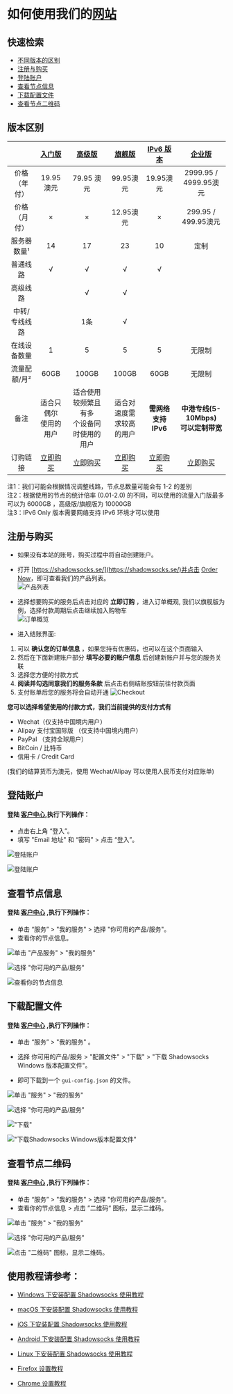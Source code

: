 # 如何使用我们的[网站](https://order.shadowsocks.se)

## 快速检索
* [不同版本的区别](#版本区别)
* [注册与购买](#注册与购买)
* [登陆账户](#登陆账户)
* [查看节点信息](#查看节点信息)
* [下载配置文件](#下载配置文件)
* [查看节点二维码](#查看节点二维码)


## 版本区别
||[入门版](https://order.shadowsocks.se/cart.php?a=add&pid=33)|[高级版](https://order.shadowsocks.se/cart.php?a=add&pid=36)|[旗舰版](https://order.shadowsocks.se/cart.php?a=add&pid=34)|[IPv6 版本](https://order.shadowsocks.se/cart.php?a=add&pid=17)|[企业版](https://order.shadowsocks.se/cart.php?a=add&pid=9)|  
|:-:|:-:|:-:|:-:|:-:|:-:|
|价格（年付）|19.95 澳元|79.95 澳元|99.95澳元|19.95澳元|2999.95 / 4999.95澳元|
|价格（月付）|×|×|12.95澳元|×|299.95 / 499.95澳元|
|服务器数量¹|14|17|23|10|定制|
|普通线路|√|√|√|√||
|高级线路||√|√|||
|中转/专线线路||1条|√|||
|在线设备数量|1|5|5|5|无限制|
|流量配额/月²|60GB|100GB|100GB|60GB|无限制|
|备注|适合只偶尔<br />使用的用户|适合使用较频繁且有多<br />个设备同时使用的用户|适合对速度需<br />求较高的用户|**需网络支持IPv6**|**中港专线(5-10Mbps)<br />可以定制带宽**|
|订购链接|[立即购买](https://order.shadowsocks.se/cart.php?a=add&pid=33)|[立即购买](https://order.shadowsocks.se/cart.php?a=add&pid=34)|[立即购买](https://order.shadowsocks.se/cart.php?a=add&pid=36)|[立即购买](https://order.shadowsocks.se/cart.php?a=add&pid=17)|[立即购买](https://order.shadowsocks.se/cart.php?a=add&pid=9)|

注1：我们可能会根据情况调整线路，节点总数量可能会有 1-2 的差别  
注2：根据使用的节点的统计倍率 (0.01-2.0) 的不同，可以使用的流量入门版最多可以为 6000GB ，高级版/旗舰版为 10000GB  
注3：IPv6 Only 版本需要网络支持 IPv6 环境才可以使用

## 注册与购买

* 如果没有本站的账号，购买过程中将自动创建账户。
* 打开 [https://shadowsocks.se/](https://shadowsocks.se/)并点击 [Order Now](https://order.shadowsocks.se/link.php?id=5)，即可查看我们的产品列表。  
![产品列表](files/images/int-product-list.png)

* 选择想要购买的服务后点击对应的 **立即订购** ，进入订单概观, 我们以旗舰版为例，选择付款周期后点击继续加入购物车   
![订单概览](files/images/int-invoice-preview.png)  

* 进入结账界面:
1. 可以 **确认您的订单信息** ，如果您持有优惠码，也可以在这个页面输入
2. 然后在下面新建账户部分 **填写必要的账户信息** 后创建新账户并与您的服务关联
3. 选择您方便的付款方式
4. **阅读并勾选同意我们的服务条款** 后点击右侧结账按钮前往付款页面
5. 支付账单后您的服务将会自动开通
![Checkout](files/images/int-checkout.png)

**您可以选择希望使用的付款方式，我们当前提供的支付方式有**

- Wechat（仅支持中国境内用户）
- Alipay 支付宝国际版 （仅支持中国境内用户）
- PayPal （支持全球用户）
- BitCoin / 比特币
- 信用卡 / Credit Card  

(我们的结算货币为澳元，使用 Wechat/Alipay 可以使用人民币支付对应账单)

## 登陆账户
#### 登陆 [客户中心](https://order.shadowsocks.se),执行下列操作：

* 点击右上角 “登入”。  
* 填写 "Email 地址" 和 “密码” > 点击 “登入”。  

![登陆账户](files/images/int-portal-index.png)  

![登陆账户](files/images/int-portal-login.png)

## 查看节点信息
#### 登陆 [客户中心](https://order.shadowsocks.se) ,执行下列操作：  

- 单击 “服务” > "我的服务" > 选择 "你可用的产品/服务"。
- 查看你的节点信息。

![单击 "产品服务" > "我的服务"](files/images/int-portal-myservices.png)  

![选择 "你可用的产品/服务"](files/images/int-portal-servicespage.png)  

![查看你的节点信息](files/images/int-portal-productdetail.png)  

## 下载配置文件

#### 登陆 [客户中心](https://order.shadowsocks.se) ,执行下列操作：

- 单击 “服务” > "我的服务" 。

- 选择 你可用的产品/服务 > "配置文件" > "下载" > "下载 Shadowsocks Windows 版本配置文件"。

- 即可下载到一个 `gui-config.json` 的文件。

![单击 "服务" > "我的服务"](files/images/int-portal-myservices.png)  

![选择 "你可用的产品/服务"](files/images/int-portal-servicespage.png)  

!["下载"](files/images/int-portal-dlconfig.png)

!["下载Shadowsocks Windows版本配置文件"](files/images/int-portal-dlconfig2.png)

## 查看节点二维码

#### 登陆 [客户中心](https://order.shadowsocks.se) ,执行下列操作：

- 单击 “服务” > "我的服务" > 选择 "你可用的产品/服务"。
- 查看你的节点信息 > 点击 ”二维码“ 图标，显示二维码。

![单击 "服务" > "我的服务"](files/images/int-portal-myservices.png)  

![选择 "你可用的产品/服务"](files/images/int-portal-servicespage.png)  

![点击 "二维码" 图标，显示二维码。 ](files/images/int-portal-qrcode.png)

## 使用教程请参考：  
* [Windows 下安装配置 Shadowsocks 使用教程](2-windows-setup-guide-cn.md)

* [macOS 下安装配置 Shadowsocks 使用教程](3-macos-setup-guide-cn.md)

* [iOS 下安装配置 Shadowsocks 使用教程](4-ios-setup-guide-cn.md)

* [Android 下安装配置 Shadowsocks 使用教程](5-android-setup-guide-cn.md)

* [Linux 下安装配置 Shadowsocks 使用教程](6-linux-setup-guide-cn.md)

* [Firefox 设置教程](7-1-firefox-setup-guide-cn.md)

* [Chrome 设置教程](7-2-chrome-setup-guide-cn.md)
